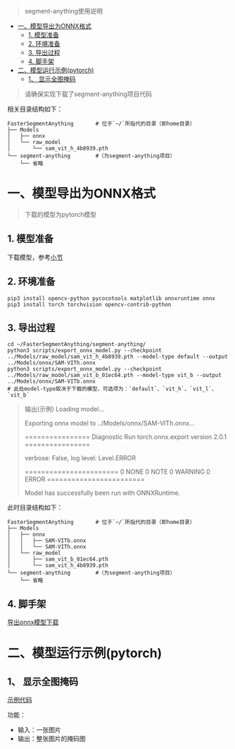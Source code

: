> segment-anything使用说明

- [一、模型导出为ONNX格式](#一模型导出为onnx格式)
  - [1. 模型准备](#1-模型准备)
  - [2. 环境准备](#2-环境准备)
  - [3. 导出过程](#3-导出过程)
  - [4. 脚手架](#4-脚手架)
- [二、模型运行示例(pytorch)](#二模型运行示例pytorch)
  - [1、 显示全图掩码](#1-显示全图掩码)

> 请确保实现下载了segment-anything项目代码

相关目录结构如下：

```shell
FasterSegmentAnything       # 位于`~/`所指代的目录（即home目录）
├── Models
│   ├── onnx
│   └── raw_model
│       └── sam_vit_h_4b8939.pth
└── segment-anything        #（为segment-anything项目）
    └── 省略
```

# 一、模型导出为ONNX格式

> 下载的模型为pytorch模型

## 1. 模型准备

下载模型，参考[小节](https://github.com/FasterSegmentAnything/Doc#3segment-anything%E6%A8%A1%E5%9E%8B%E7%89%88%E6%9C%AC)

## 2. 环境准备

```shell
pip3 install opencv-python pycocotools matplotlib onnxruntime onnx
pip3 install torch torchvision opencv-contrib-python
```

## 3. 导出过程

``` shell
cd ~/FasterSegmentAnything/segment-anything/
python3 scripts/export_onnx_model.py --checkpoint ../Models/raw_model/sam_vit_h_4b8939.pth --model-type default --output ../Models/onnx/SAM-VITh.onnx
python3 scripts/export_onnx_model.py --checkpoint ../Models/raw_model/sam_vit_b_01ec64.pth --model-type vit_b --output ../Models/onnx/SAM-VITb.onnx
# 此处model-type取决于下载的模型，可选项为：`default`、`vit_h`、`vit_l`、`vit_b`

```
> 输出(示例)
> Loading model...
> 
> Exporting onnx model to ../Models/onnx/SAM-VITh.onnx...
> 
> ================ Diagnostic Run torch.onnx.export version 2.0.1 ================
> 
> verbose: False, log level: Level.ERROR
> 
> ======================= 0 NONE 0 NOTE 0 WARNING 0 ERROR ========================
> 
> Model has successfully been run with ONNXRuntime.

此时目录结构如下：

```shell
FasterSegmentAnything       # 位于`~/`所指代的目录（即home目录）
├── Models
│   ├── onnx
│   │   ├── SAM-VITb.onnx
│   │   └── SAM-VITh.onnx
│   └── raw_model
│       ├── sam_vit_b_01ec64.pth
│       └── sam_vit_h_4b8939.pth
└── segment-anything        #（为segment-anything项目）
    └── 省略
```

## 4. 脚手架

[导出onnx模型下载](onnx/SAM-VITh.onnx)

# 二、模型运行示例(pytorch)

## 1、 显示全图掩码

[示例代码](demo1.py)

功能：
* 输入：一张图片
* 输出：整张图片的掩码图

